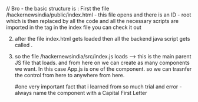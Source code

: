 

// Bro - the basic structure is  : First the file /hackernewsindia/public/index.html  - this file opens and there is an ID - root
which is then replaced by all the code and all the necessary scripts are imported in the <scripts> tag in the index file you can
check it out

2) after the file index.html gets loaded then all the backend java script gets called .

3) so the file /hackernewsindia/src/index.js loads --> this is the main parent JS file that loads. and from here on we can
    create as many components we want. In this case App.js is one of the component. so we can trasnfer the control from here to anywhere 
    from here.
    
    #one very important fact that i learned from so much trial and error - always name the component with a Capital First Letter


